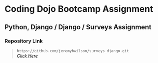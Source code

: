 # Coding Dojo Bootcamp Assignment
## Python, Django / Django / Surveys Assignment

### Repository Link

> ``` https://github.com/jeremybwilson/surveys_django.git ```<br>
> _[Click Here](https://github.com/jeremybwilson/surveys_django.git)_